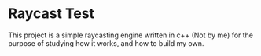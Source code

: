 # Raycast Test

This project is a simple raycasting engine written in c++ (Not by me) for the purpose of studying how it works, and how to build my own.
